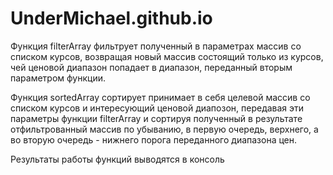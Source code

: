 # UnderMichael.github.io

Функция filterArray фильтрует полученный в параметрах массив со списком курсов, возвращая новый массив состоящий только из курсов, чей ценовой диапазон попадает в диапазон, переданный вторым параметром функции.

Функция sortedArray сортирует принимает в себя целевой массив со списком курсов и интересующий ценовой диапозон, передавая эти параметры функции filterArray и сортируя полученный в результате отфильтрованный массив по убыванию, в первую очередь, верхнего, а во вторую очередь - нижнего порога переданного диапазона цен.

Результаты работы функций выводятся в консоль
